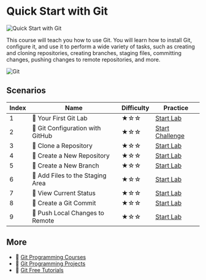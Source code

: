 # Quick Start with Git

![Quick Start with Git](https://cover-creator.labex.io/quick-start-with-git.png)

This course will teach you how to use Git. You will learn how to install Git, configure it, and use it to perform a wide variety of tasks, such as creating and cloning repositories, creating branches, staging files, committing changes, pushing changes to remote repositories, and more. 

![Git](https://img.shields.io/badge/Git-whitesmoke?style=for-the-badge&logo=git)


## Scenarios

|   Index | Name                            | Difficulty   | Practice                                                               |
|---------|---------------------------------|--------------|------------------------------------------------------------------------|
|       1 | 📖 Your First Git Lab            | ★☆☆          | <a target='_blank' href='https://labex.io/labs/92739'>Start Lab</a>    |
|       2 | 🎯 Git Configuration with GitHub | ★☆☆          | <a target='_blank' href='https://labex.io/labs/23'>Start Challenge</a> |
|       3 | 📖 Clone a Repository            | ★☆☆          | <a target='_blank' href='https://labex.io/labs/12707'>Start Lab</a>    |
|       4 | 📖 Create a New Repository       | ★☆☆          | <a target='_blank' href='https://labex.io/labs/12718'>Start Lab</a>    |
|       5 | 📖 Create a New Branch           | ★☆☆          | <a target='_blank' href='https://labex.io/labs/12714'>Start Lab</a>    |
|       6 | 📖 Add Files to the Staging Area | ★☆☆          | <a target='_blank' href='https://labex.io/labs/12761'>Start Lab</a>    |
|       7 | 📖 View Current Status           | ★☆☆          | <a target='_blank' href='https://labex.io/labs/12781'>Start Lab</a>    |
|       8 | 📖 Create a Git Commit           | ★☆☆          | <a target='_blank' href='https://labex.io/labs/12715'>Start Lab</a>    |
|       9 | 📖 Push Local Changes to Remote  | ★☆☆          | <a target='_blank' href='https://labex.io/labs/12748'>Start Lab</a>    |

## More

- 🔗 [Git Programming Courses](https://github.com/labex-labs/awesome-programming-courses)
- 🔗 [Git Programming Projects](https://github.com/labex-labs/awesome-programming-projects)
- 🔗 [Git Free Tutorials](https://github.com/labex-labs/git-free-tutorials)

